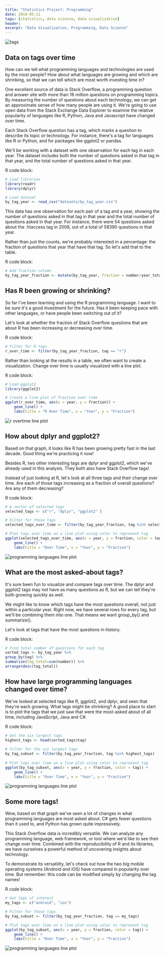 ```yaml
---
title: "Statistics Project: Programming"
date: 2019-05-21
tags: [statistics, data science, data visualization]
header:
excerpt: "Data Visualization, Programming, Data Science"
---
```


<img src="{{ site.url }}{{ site.baseurl }}/images/tags.png" alt="tags">

## Data on tags over time

How can we tell what programming languages and technologies are used by the most people? How about what languages are growing and which are shrinking, so that we can tell which are most worth investing time in?

One excellent source of data is Stack Overflow, a programming question and answer site with more than 16 million questions on programming topics. By measuring the number of questions about each technology, we can get an approximate sense of how many people are using it. We're going to use open data from the Stack Exchange Data Explorer to examine the relative popularity of languages like R, Python, Java and Javascript have changed over time.

Each Stack Overflow question has a tag, which marks a question to describe its topic or technology. For instance, there's a tag for languages like R or Python, and for packages like ggplot2 or pandas.

We'll be working with a dataset with one observation for each tag in each year. The dataset includes both the number of questions asked in that tag in that year, and the total number of questions asked in that year.

R code block:
```r
# Load libraries
library(readr)
library(dplyr)

# Load dataset
by_tag_year <- read_csv("datasets/by_tag_year.csv")
```
This data has one observation for each pair of a tag and a year, showing the number of questions asked in that tag in that year and the total number of questions asked in that year. For instance, there were 54 questions asked about the .htaccess tag in 2008, out of a total of 58390 questions in that year.

Rather than just the counts, we're probably interested in a percentage: the fraction of questions that year that have that tag. So let's add that to the table.

R code block:
```r
# Add fraction column
by_tag_year_fraction <- mutate(by_tag_year, fraction = number/year_total)
```

## Has R been growing or shrinking?

So far I've been learning and using the R programming language. I want to be sure it's a good investment for the future. Has it been keeping pace with other languages, or have people been switching out of it?

Let's look at whether the fraction of Stack Overflow questions that are about R has been increasing or decreasing over time.

R code block:
```r
# Filter for R tags
r_over_time <- filter(by_tag_year_fraction, tag == "r")
```

Rather than looking at the results in a table, we often want to create a visualization. Change over time is usually visualized with a line plot.

R code block:
```r
# Load ggplot2
library(ggplot2)

# Create a line plot of fraction over time
ggplot(r_over_time, aes(x = year, y = fraction)) +
    geom_line() +
    labs(title = "R Over Time", x = "Year", y = "Fraction")
```

<img src="{{ site.url }}{{ site.baseurl }}/images/rovertime.png" alt="r overtime line plot">

## How about dplyr and ggplot2?

Based on that graph, it looks like R has been growing pretty fast in the last decade. Good thing we're practicing it now!

Besides R, two other interesting tags are dplyr and ggplot2, which we've already used in this analysis. They both also have Stack Overflow tags!

Instead of just looking at R, let's look at all three tags and their change over time. Are each of those tags increasing as a fraction of overall questions? Are any of them decreasing?

R code block:
```r
# A vector of selected tags
selected_tags <- c("r", "dplyr", "ggplot2" )

# Filter for those tags
selected_tags_over_time <- filter(by_tag_year_fraction, tag %in% selected_tags)

# Plot tags over time on a line plot using color to represent tag
ggplot(selected_tags_over_time, aes(x = year, y = fraction, color = tag)) +
    geom_line() +
    labs(title = "Over Time", x = "Year", y = "Fraction")
```

<img src="{{ site.url }}{{ site.baseurl }}/images/overtime.png" alt="programming languages line plot">

## What are the most asked-about tags?
It's sure been fun to visualize and compare tags over time. The dplyr and ggplot2 tags may not have as many questions as R, but we can tell they're both growing quickly as well.

We might like to know which tags have the most questions overall, not just within a particular year. Right now, we have several rows for every tag, but we'll be combining them into one. That means we want group_by() and summarize().

Let's look at tags that have the most questions in history.

R code block:
```r
# Find total number of questions for each tag
sorted_tags <- by_tag_year %>%
group_by(tag) %>%
summarize(tag_total=sum(number)) %>%
arrange(desc(tag_total))
```

## How have large programming languages changed over time?

We've looked at selected tags like R, ggplot2, and dplyr, and seen that they're each growing. What tags might be shrinking? A good place to start is to plot the tags that we just saw that were the most-asked about of all time, including JavaScript, Java and C#.

R code block:
```r
# Get the six largest tags
highest_tags <- head(sorted_tags$tag)
​
# Filter for the six largest tags
by_tag_subset <- filter(by_tag_year_fraction, tag %in% highest_tags)
​
# Plot tags over time on a line plot using color to represent tag
ggplot(by_tag_subset, aes(x = year, y = fraction, color = tag)) +
    geom_line() +
    labs(title = "Over Time", x = "Year", y = "Fraction")
```

<img src="{{ site.url }}{{ site.baseurl }}/images/6overtime.png" alt="programming languages line plot">

## Some more tags!

Wow, based on that graph we've seen a lot of changes in what programming languages are most asked about. C# gets fewer questions than it used to, and Python has grown quite impressively.

This Stack Overflow data is incredibly versatile. We can analyze any programming language, web framework, or tool where we'd like to see their change over time. Combined with the reproducibility of R and its libraries, we have ourselves a powerful method of uncovering insights about technology.

To demonstrate its versatility, let's check out how the two big mobile operating systems (Android and iOS) have compared in popularity over time. But remember: this code can be modified simply by changing the tag names!

R code block:
```r
# Get tags of interest
my_tags <- c("android", "ios")

# Filter for those tags
by_tag_subset <- filter(by_tag_year_fraction, tag == my_tags)

# Plot tags over time on a line plot using color to represent tag
ggplot(by_tag_subset, aes(x = year, y = fraction, color = tag)) +
    geom_line() +
    labs(title = "Over Time", x = "Year", y = "Fraction")
```

<img src="{{ site.url }}{{ site.baseurl }}/images/applevandriod.png" alt="programming languages line plot">
